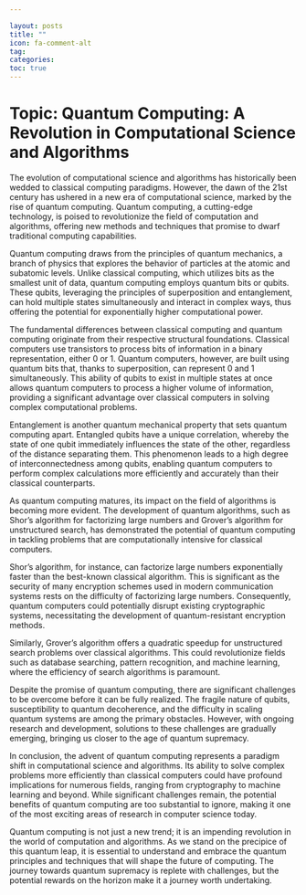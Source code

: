 ```yaml
---

layout: posts
title: ""
icon: fa-comment-alt
tag: 
categories: 
toc: true
---
```



# Topic: Quantum Computing: A Revolution in Computational Science and Algorithms

The evolution of computational science and algorithms has historically been wedded to classical computing paradigms. However, the dawn of the 21st century has ushered in a new era of computational science, marked by the rise of quantum computing. Quantum computing, a cutting-edge technology, is poised to revolutionize the field of computation and algorithms, offering new methods and techniques that promise to dwarf traditional computing capabilities.

Quantum computing draws from the principles of quantum mechanics, a branch of physics that explores the behavior of particles at the atomic and subatomic levels. Unlike classical computing, which utilizes bits as the smallest unit of data, quantum computing employs quantum bits or qubits. These qubits, leveraging the principles of superposition and entanglement, can hold multiple states simultaneously and interact in complex ways, thus offering the potential for exponentially higher computational power.

The fundamental differences between classical computing and quantum computing originate from their respective structural foundations. Classical computers use transistors to process bits of information in a binary representation, either 0 or 1. Quantum computers, however, are built using quantum bits that, thanks to superposition, can represent 0 and 1 simultaneously. This ability of qubits to exist in multiple states at once allows quantum computers to process a higher volume of information, providing a significant advantage over classical computers in solving complex computational problems.

Entanglement is another quantum mechanical property that sets quantum computing apart. Entangled qubits have a unique correlation, whereby the state of one qubit immediately influences the state of the other, regardless of the distance separating them. This phenomenon leads to a high degree of interconnectedness among qubits, enabling quantum computers to perform complex calculations more efficiently and accurately than their classical counterparts.

As quantum computing matures, its impact on the field of algorithms is becoming more evident. The development of quantum algorithms, such as Shor’s algorithm for factorizing large numbers and Grover’s algorithm for unstructured search, has demonstrated the potential of quantum computing in tackling problems that are computationally intensive for classical computers.

Shor’s algorithm, for instance, can factorize large numbers exponentially faster than the best-known classical algorithm. This is significant as the security of many encryption schemes used in modern communication systems rests on the difficulty of factorizing large numbers. Consequently, quantum computers could potentially disrupt existing cryptographic systems, necessitating the development of quantum-resistant encryption methods.

Similarly, Grover’s algorithm offers a quadratic speedup for unstructured search problems over classical algorithms. This could revolutionize fields such as database searching, pattern recognition, and machine learning, where the efficiency of search algorithms is paramount.

Despite the promise of quantum computing, there are significant challenges to be overcome before it can be fully realized. The fragile nature of qubits, susceptibility to quantum decoherence, and the difficulty in scaling quantum systems are among the primary obstacles. However, with ongoing research and development, solutions to these challenges are gradually emerging, bringing us closer to the age of quantum supremacy.

In conclusion, the advent of quantum computing represents a paradigm shift in computational science and algorithms. Its ability to solve complex problems more efficiently than classical computers could have profound implications for numerous fields, ranging from cryptography to machine learning and beyond. While significant challenges remain, the potential benefits of quantum computing are too substantial to ignore, making it one of the most exciting areas of research in computer science today.

Quantum computing is not just a new trend; it is an impending revolution in the world of computation and algorithms. As we stand on the precipice of this quantum leap, it is essential to understand and embrace the quantum principles and techniques that will shape the future of computing. The journey towards quantum supremacy is replete with challenges, but the potential rewards on the horizon make it a journey worth undertaking.